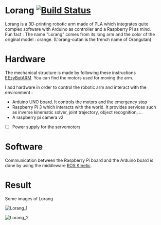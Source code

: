 # Lorang  [![Build Status](https://travis-ci.com/NormanMarlier/Lorang.svg?branch=master)](https://travis-ci.com/NormanMarlier/Lorang)
Lorang is a 3D-printing robotic arm made of PLA which integrates quite complex software with Arduino as controller and a Raspberry Pi as mind.  
Fun fact : The name "Lorang" comes from its long arm and the color of the original model : orange. (L'orang-outan is the french name of Orangutan)



# Hardware
The mechanical structure is made by following these instructions [EEzyBotARM](https://www.thingiverse.com/thing:1454048). You can find the motors used for moving the arm.

I add hardware in order to control the robotic arm and interact with the environment :
* Arduino UNO board. It controls the motors and the emergency stop
* Raspberry Pi 3 which interacts with the world. It provides services such as inverse kinematic solver, joint trajectory, object recognition, ...
* A raspberry pi camera v2  

- [ ] Power supply for the servomotors   

# Software
Communication between the Raspberry Pi board and the Arduino board is done by using the middleware [ROS Kinetic](http://www.ros.org/).

# Result
Some images of Lorang

![Lorang_1](../master/Lorang_1.jpg)

![Lorang_2](../master/Lorang_2.jpg)



